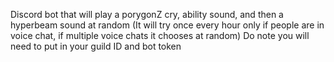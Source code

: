 Discord bot that will play a porygonZ cry, ability sound, and then a hyperbeam sound at random (It will try once every hour only if people are in voice chat, if multiple voice chats it chooses at random)
Do note you will need to put in your guild ID and bot token
